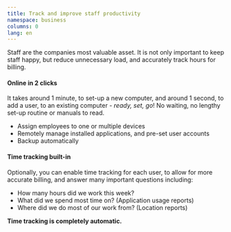 ```yaml
---
title: Track and improve staff productivity
namespace: business
columns: 0
lang: en
---
```


Staff are the companies most valuable asset. It is not only important to keep staff happy, but reduce unnecessary load, and accurately track hours for billing.

#### Online in 2 clicks

It takes around 1 minute, to set-up a new computer, and around 1 second, to add a user, to an existing computer - _ready, set, go_! No waiting, no lengthy set-up routine or manuals to read.

- Assign employees to one or multiple devices
- Remotely manage installed applications, and pre-set user accounts
- Backup automatically

#### Time tracking built-in

Optionally, you can enable time tracking for each user, to allow for more accurate billing, and answer many important questions including:

- How many hours did we work this week?
- What did we spend most time on? (Application usage reports)
- Where did we do most of our work from? (Location reports)

**Time tracking is completely automatic.**
